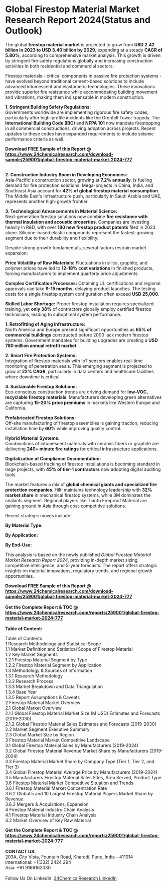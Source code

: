 <h1>Global Firestop Material Market Research Report 2024(Status and Outlook)</h1><p>The global <strong>firestop material market</strong> is projected to grow from <strong>USD 2.42 billion in 2023 to USD 3.40 billion by 2029</strong>, expanding at a steady <strong>CAGR of 5.80%</strong>, according to comprehensive market analysis. This growth is driven by stringent fire safety regulations globally and increasing construction activities in both residential and commercial sectors.</p><p>Firestop materials - critical components in passive fire protection systems - have evolved beyond traditional cement-based solutions to include advanced intumescent and elastomeric technologies. These innovations provide superior fire resistance while accommodating building movement and vibrations, making them indispensable in modern construction.</p><p><strong>1. Stringent Building Safety Regulations:</strong><br>
Governments worldwide are implementing rigorous fire safety codes, particularly after high-profile incidents like the Grenfell Tower tragedy. The <strong>International Building Code (IBC)</strong> and <strong>NFPA 101</strong> now mandate firestopping in all commercial constructions, driving adoption across projects. Recent updates to these codes have expanded requirements to include seismic performance criteria as well.</p><div><b>Download FREE Sample of this Report @ 
            <a href="https://www.24chemicalresearch.com/download-sample/259001/global-firestop-material-market-2024-777">
            https://www.24chemicalresearch.com/download-sample/259001/global-firestop-material-market-2024-777</a></b></div><br><p><strong>2. Construction Industry Boom in Developing Economies:</strong><br>
Asia-Pacific's construction sector, growing at <strong>7.2% annually</strong>, is fueling demand for fire protection solutions. Mega-projects in China, India, and Southeast Asia account for <strong>42% of global firestop material consumption</strong>. The Middle East's infrastructure push, particularly in Saudi Arabia and UAE, represents another high-growth frontier.</p><p><strong>3. Technological Advancements in Material Science:</strong><br>
Next-generation firestop solutions now combine <strong>fire resistance with thermal insulation and acoustic properties</strong>. Companies are investing heavily in R&amp;D, with over <strong>180 new firestop product patents</strong> filed in 2023 alone. Silicone-based elastic compounds represent the fastest-growing segment due to their durability and flexibility.</p><p>Despite strong growth fundamentals, several factors restrain market expansion:</p><p><strong>Price Volatility of Raw Materials:</strong> Fluctuations in silica, graphite, and polymer prices have led to <strong>12-18% cost variations</strong> in finished products, forcing manufacturers to implement quarterly price adjustments.</p><p><strong>Complex Certification Processes:</strong> Obtaining UL certifications and regional approvals can take <strong>9-15 months</strong>, delaying product launches. The testing costs for a single firestop system configuration often exceed <strong>USD 25,000</strong>.</p><p><strong>Skilled Labor Shortage:</strong> Proper firestop installation requires specialized training, yet <strong>only 38%</strong> of contractors globally employ certified firestop technicians, leading to suboptimal system performance.</p><p><strong>1. Retrofitting of Aging Infrastructure:</strong><br>
North America and Europe present significant opportunities as <strong>65% of commercial buildings</strong> constructed before 2000 lack modern firestop systems. Government mandates for building upgrades are creating a <strong>USD 780 million annual retrofit market</strong>.</p><p><strong>2. Smart Fire Protection Systems:</strong><br>
Integration of firestop materials with IoT sensors enables real-time monitoring of penetration seals. This emerging segment is projected to grow at <strong>22% CAGR</strong>, particularly in data centers and healthcare facilities where downtime is critical.</p><p><strong>3. Sustainable Firestop Solutions:</strong><br>
Eco-conscious construction trends are driving demand for <strong>low-VOC, recyclable firestop materials</strong>. Manufacturers developing green alternatives are capturing <strong>15-20% price premiums</strong> in markets like Western Europe and California.</p><p><strong>Prefabricated Firestop Solutions:</strong><br>
    Off-site manufacturing of firestop assemblies is gaining traction, reducing installation time by <strong>60%</strong> while improving quality control.</p><p><strong>Hybrid Material Systems:</strong><br>
    Combinations of intumescent materials with ceramic fibers or graphite are delivering <strong>240+ minute fire ratings</strong> for critical infrastructure applications.</p><p><strong>Digitalization of Compliance Documentation:</strong><br>
    Blockchain-based tracking of firestop installations is becoming standard in large projects, with <strong>45% of tier-1 contractors</strong> now adopting digital auditing tools.</p><p>The market features a mix of <strong>global chemical giants and specialized fire protection companies</strong>. Hilti maintains technology leadership with <strong>32% market share</strong> in mechanical firestop systems, while 3M dominates the sealants segment. Regional players like Tianfu Fireproof Material are gaining ground in Asia through cost-competitive solutions.</p><p>Recent strategic moves include:</p><p><strong>By Material Type:</strong></p><p><strong>By Application:</strong></p><p><strong>By End-Use:</strong></p><p>This analysis is based on the newly published <em>Global Firestop Material Market Research Report 2024</em>, providing in-depth market sizing, competitive intelligence, and 5-year forecasts. The report offers strategic insights on material innovations, regulatory trends, and regional growth opportunities.</p><div><b>Download FREE Sample of this Report @ 
            <a href="https://www.24chemicalresearch.com/download-sample/259001/global-firestop-material-market-2024-777">
            https://www.24chemicalresearch.com/download-sample/259001/global-firestop-material-market-2024-777</a></b></div><br><div><b>Get the Complete Report & TOC @ 
            <a href="https://www.24chemicalresearch.com/reports/259001/global-firestop-material-market-2024-777">
            https://www.24chemicalresearch.com/reports/259001/global-firestop-material-market-2024-777</a></b></div><br>
            <b>Table of Content:</b><p>Table of Contents<br />
1 Research Methodology and Statistical Scope<br />
1.1 Market Definition and Statistical Scope of Firestop Material<br />
1.2 Key Market Segments<br />
1.2.1 Firestop Material Segment by Type<br />
1.2.2 Firestop Material Segment by Application<br />
1.3 Methodology & Sources of Information<br />
1.3.1 Research Methodology<br />
1.3.2 Research Process<br />
1.3.3 Market Breakdown and Data Triangulation<br />
1.3.4 Base Year<br />
1.3.5 Report Assumptions & Caveats<br />
2 Firestop Material Market Overview<br />
2.1 Global Market Overview<br />
2.1.1 Global Firestop Material Market Size (M USD) Estimates and Forecasts (2019-2030)<br />
2.1.2 Global Firestop Material Sales Estimates and Forecasts (2019-2030)<br />
2.2 Market Segment Executive Summary<br />
2.3 Global Market Size by Region<br />
3 Firestop Material Market Competitive Landscape<br />
3.1 Global Firestop Material Sales by Manufacturers (2019-2024)<br />
3.2 Global Firestop Material Revenue Market Share by Manufacturers (2019-2024)<br />
3.3 Firestop Material Market Share by Company Type (Tier 1, Tier 2, and Tier 3)<br />
3.4 Global Firestop Material Average Price by Manufacturers (2019-2024)<br />
3.5 Manufacturers Firestop Material Sales Sites, Area Served, Product Type<br />
3.6 Firestop Material Market Competitive Situation and Trends<br />
3.6.1 Firestop Material Market Concentration Rate<br />
3.6.2 Global 5 and 10 Largest Firestop Material Players Market Share by Revenue<br />
3.6.3 Mergers & Acquisitions, Expansion<br />
4 Firestop Material Industry Chain Analysis<br />
4.1 Firestop Material Industry Chain Analysis<br />
4.2 Market Overview of Key Raw Material</p><div><b>Get the Complete Report & TOC @ 
            <a href="https://www.24chemicalresearch.com/reports/259001/global-firestop-material-market-2024-777">
            https://www.24chemicalresearch.com/reports/259001/global-firestop-material-market-2024-777</a></b></div><br><b>CONTACT US:</b><br>
            203A, City Vista, Fountain Road, Kharadi, Pune, India - 411014<br>
            International: +1(332) 2424 294<br>
            Asia: +91 9169162030 <br><br>
            Follow Us On LinkedIn: <a href="https://www.linkedin.com/company/24chemicalresearch/">24ChemicalResearch LinkedIn</a>